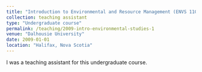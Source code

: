 ```yaml
---
title: "Introduction to Environmental and Resource Management (ENVS 1100)"
collection: teaching assistant
type: "Undergraduate course"
permalink: /teaching/2009-intro-environmental-studies-1
venue: "Dalhousie University"
date: 2009-01-01
location: "Halifax, Nova Scotia"
---
```


I was a teaching assistant for this undergraduate course.